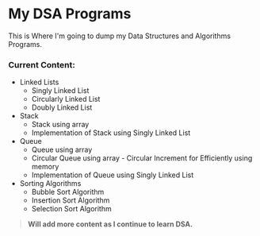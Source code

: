 # **My DSA Programs**

This is Where I'm going to dump my Data Structures and Algorithms Programs.

### **Current Content:** 
* Linked Lists
    * Singly Linked List
    * Circularly Linked List
    * Doubly Linked List
* Stack
    * Stack using array
    * Implementation of Stack using Singly Linked List
* Queue
    * Queue using array
    * Circular Queue using array - Circular Increment for Efficiently using memory
    * Implementation of Queue using Singly Linked List
* Sorting Algorithms
    * Bubble Sort Algorithm
    * Insertion Sort Algorithm
    * Selection Sort Algorithm

> **Will add more content as I continue to learn DSA.**